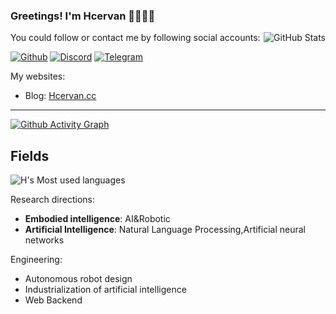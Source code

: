 
### Greetings! I'm Hcervan 👋🥰🥰🥰


<a href="##">
  <img src="https://github-readme-stats.vercel.app/api?username=Hcervan&show_icons=true&bg_color=161B22&text_color=C9D1D9&title_color=528BFF" title="GitHub Stats" align="right"/>
</a>

You could follow or contact me by following social accounts:

[![Github](https://img.shields.io/badge/dynamic/json?label=GitHub&query=%24.data.totalSubs&url=https%3A%2F%2Fapi.spencerwoo.com%2Fsubstats%2F%3Fsource%3Dgithub%26queryKey%3DCnily03&labelColor=181717&color=30363D&style=flat-square&logo=github&longCache=true)](https://github.com/Hcervan)
[![Discord](https://img.shields.io/badge/Discord-%235865F2.svg?&logo=discord&logoColor=white)](https://discord.com/users/5638)
[![Telegram](https://img.shields.io/badge/Telegram-2CA5E0?logo=telegram&logoColor=white)](https://t.me/Hcervan)



My websites:

- Blog: [Hcervan.cc](https://Hcervan.cc)

---



[![Github Activity Graph](https://github-readme-activity-graph.vercel.app/graph?username=Hcervan&bg_color=161B22&color=528BFF&line=4879DC&point=C9D1D9)](##)

## Fields

![H's Most used languages](https://github-readme-stats.vercel.app/api/top-langs/?username=Hcervan&layout=compact&hide_border=true&langs_count=30)

Research directions:

- **Embodied intelligence**: AI&Robotic
- **Artificial Intelligence**: Natural Language Processing,Artificial neural networks

Engineering:

- Autonomous robot design
- Industrialization of artificial intelligence
- Web Backend
